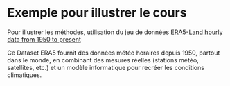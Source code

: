 # Exemple pour illustrer le cours
Pour illustrer les méthodes, utilisation du jeu de données [ERA5-Land hourly data from 1950 to present](https://cds.climate.copernicus.eu/datasets/reanalysis-era5-land?tab=download)

Ce Dataset ERA5 fournit des données météo horaires depuis 1950, partout dans le monde, en combinant des mesures réelles (stations météo, satellites, etc.) et un modèle informatique pour recréer les conditions climatiques.